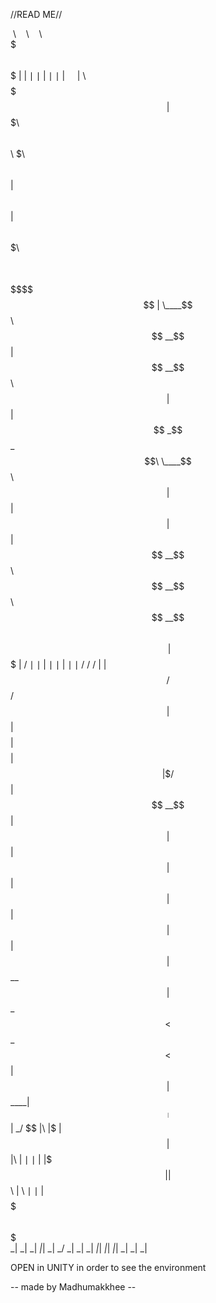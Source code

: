 //READ ME//

 \ 
 
 \ 
 
 \ \
$$$\ $$$ | |
∣
∣ | 
∣
∣ |
 
  | \ $$$$$$$ |$$$$$$$\ $$\ $$\ $\ $$$$$$\ $$ | $$\ $$ | $$\ $$$$$$$\ $$$$$$\ $$$$$$\
$$\$$\$$ $$ | \____$$\ $$ __$$ |$$ __$$\ $$ | $$ |$$ _$$ _$$\ \____$$\ $$ | $$ |$$ | $$ |$$ __$$\ $$ __$$\ $$ __$$\
$$ \ | $$$$$$$ | / 
∣
∣ | 
∣
∣ | 
∣
∣ / 
/
/ | |$$$$$$ / $$$$$$ / $$ | $$ |$$$$$$$$ |$$$$$$$$ |
$$ |\$ /$$ |$$ __$$ |$$ | $$ |$$ | $$ |$$ | $$ |$$ | $$ | $$ |$$ __$$ |$$ _$$< $$ _$$< $$ | $$ |$$ ____|$$ ____|
$$ | \_/ $$ |\ |$ |$$ | $$ |\ |
∣
∣ | |\$$$$$$$ | | $$\ | \\ 
∣
∣ |$$$$$$$\ $$$$$$$\
_| _| _| _|_| _| _/ _| _| _| _|_| _|_| _|_| _| _| _|


OPEN in UNITY in order to see the environment


-- made by Madhumakkhee --
